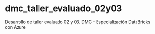 # dmc_taller_evaluado_02y03
Desarrollo de taller evaluado 02 y 03. DMC - Especialización DataBricks con Azure
